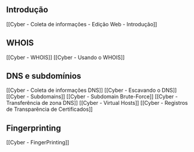 ## Introdução
[[Cyber - Coleta de informações - Edição Web - Introdução]]

## WHOIS
[[Cyber - WHOIS]]
[[Cyber - Usando o WHOIS]]

## DNS e subdomínios
[[Cyber - Coleta de informações DNS]]
[[Cyber - Escavando o DNS]]
[[Cyber - Subdomains]]
[[Cyber - Subdomain Brute-Force]]
[[Cyber - Transferência de zona DNS]]
[[Cyber - Virtual Hosts]]
[[Cyber - Registros de Transparência de Certificados]]

## Fingerprinting

[[Cyber - FingerPrinting]]
